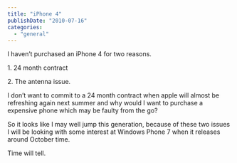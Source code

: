```yaml
---
title: "iPhone 4"
publishDate: "2010-07-16"
categories: 
  - "general"
---
```


I haven’t purchased an iPhone 4 for two reasons.

1\. 24 month contract

2\. The antenna issue.

I don’t want to commit to a 24 month contract when apple will almost be refreshing again next summer and why would I want to purchase a expensive phone which may be faulty from the go?

So it looks like I may well jump this generation, because of these two issues I will be looking with some interest at Windows Phone 7 when it releases around October time.

Time will tell.
